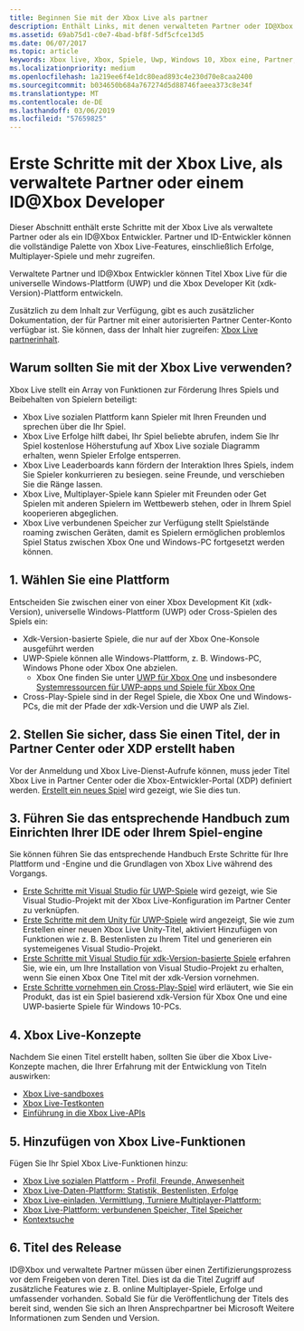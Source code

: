 ```yaml
---
title: Beginnen Sie mit der Xbox Live als partner
description: Enthält Links, mit denen verwalteten Partner oder ID@Xbox Member beginnen mit der Xbox Live-Entwicklung.
ms.assetid: 69ab75d1-c0e7-4bad-bf8f-5df5cfce13d5
ms.date: 06/07/2017
ms.topic: article
keywords: Xbox live, Xbox, Spiele, Uwp, Windows 10, Xbox eine, Partner, ID@Xbox
ms.localizationpriority: medium
ms.openlocfilehash: 1a219ee6f4e1dc80ead893c4e230d70e8caa2400
ms.sourcegitcommit: b034650b684a767274d5d88746faeea373c8e34f
ms.translationtype: MT
ms.contentlocale: de-DE
ms.lasthandoff: 03/06/2019
ms.locfileid: "57659825"
---
```

# <a name="get-started-with-xbox-live-as-a-managed-partner-or-an-idxbox-developer"></a>Erste Schritte mit der Xbox Live, als verwaltete Partner oder einem ID@Xbox Developer

Dieser Abschnitt enthält erste Schritte mit der Xbox Live als verwaltete Partner oder als ein ID@Xbox Entwickler. Partner und ID-Entwickler können die vollständige Palette von Xbox Live-Features, einschließlich Erfolge, Multiplayer-Spiele und mehr zugreifen.

Verwaltete Partner und ID@Xbox Entwickler können Titel Xbox Live für die universelle Windows-Plattform (UWP) und die Xbox Developer Kit (xdk-Version)-Plattform entwickeln.

Zusätzlich zu dem Inhalt zur Verfügung, gibt es auch zusätzlicher Dokumentation, der für Partner mit einer autorisierten Partner Center-Konto verfügbar ist. Sie können, dass der Inhalt hier zugreifen: [Xbox Live partnerinhalt](https://developer.microsoft.com/en-us/games/xbox/docs/xboxlive/xbox-live-partners/partner-content).

## <a name="why-should-you-use-xbox-live"></a>Warum sollten Sie mit der Xbox Live verwenden?

Xbox Live stellt ein Array von Funktionen zur Förderung Ihres Spiels und Beibehalten von Spielern beteiligt:

- Xbox Live sozialen Plattform kann Spieler mit Ihren Freunden und sprechen über die Ihr Spiel.
- Xbox Live Erfolge hilft dabei, Ihr Spiel beliebte abrufen, indem Sie Ihr Spiel kostenlose Höherstufung auf Xbox Live soziale Diagramm erhalten, wenn Spieler Erfolge entsperren.
- Xbox Live Leaderboards kann fördern der Interaktion Ihres Spiels, indem Sie Spieler konkurrieren zu besiegen. seine Freunde, und verschieben Sie die Ränge lassen.
- Xbox Live, Multiplayer-Spiele kann Spieler mit Freunden oder Get Spielen mit anderen Spielern im Wettbewerb stehen, oder in Ihrem Spiel kooperieren abgeglichen.
- Xbox Live verbundenen Speicher zur Verfügung stellt Spielstände roaming zwischen Geräten, damit es Spielern ermöglichen problemlos Spiel Status zwischen Xbox One und Windows-PC fortgesetzt werden können.

## <a name="1-choose-a-platform"></a>1. Wählen Sie eine Plattform
Entscheiden Sie zwischen einer von einer Xbox Development Kit (xdk-Version), universelle Windows-Plattform (UWP) oder Cross-Spielen des Spiels ein:

- Xdk-Version-basierte Spiele, die nur auf der Xbox One-Konsole ausgeführt werden
- UWP-Spiele können alle Windows-Plattform, z. B. Windows-PC, Windows Phone oder Xbox One abzielen.
  - Xbox One finden Sie unter [UWP für Xbox One](https://msdn.microsoft.com/en-us/windows/uwp/xbox-apps/index) und insbesondere [Systemressourcen für UWP-apps und Spiele für Xbox One](https://msdn.microsoft.com/en-us/windows/uwp/xbox-apps/system-resource-allocation)
- Cross-Play-Spiele sind in der Regel Spiele, die Xbox One und Windows-PCs, die mit der Pfade der xdk-Version und die UWP als Ziel.

## <a name="2-ensure-that-you-have-a-title-created-in-partner-center-or-xdp"></a>2. Stellen Sie sicher, dass Sie einen Titel, der in Partner Center oder XDP erstellt haben
Vor der Anmeldung und Xbox Live-Dienst-Aufrufe können, muss jeder Titel Xbox Live in Partner Center oder die Xbox-Entwickler-Portal (XDP) definiert werden.  [Erstellt ein neues Spiel](create-a-new-title.md) wird gezeigt, wie Sie dies tun.

## <a name="3-follow-the-appropriate-guide-to-setup-your-ide-or-game-engine"></a>3. Führen Sie das entsprechende Handbuch zum Einrichten Ihrer IDE oder Ihrem Spiel-engine
Sie können führen Sie das entsprechende Handbuch Erste Schritte für Ihre Plattform und -Engine und die Grundlagen von Xbox Live während des Vorgangs.

* [Erste Schritte mit Visual Studio für UWP-Spiele](get-started-with-visual-studio-and-uwp.md) wird gezeigt, wie Sie Visual Studio-Projekt mit der Xbox Live-Konfiguration im Partner Center zu verknüpfen.
* [Erste Schritte mit dem Unity für UWP-Spiele](partner-add-xbox-live-to-unity-uwp.md) wird angezeigt, Sie wie zum Erstellen einer neuen Xbox Live Unity-Titel, aktiviert Hinzufügen von Funktionen wie z. B. Bestenlisten zu Ihrem Titel und generieren ein systemeigenes Visual Studio-Projekt.
* [Erste Schritte mit Visual Studio für xdk-Version-basierte Spiele](xdk-developers.md) erfahren Sie, wie ein, um Ihre Installation von Visual Studio-Projekt zu erhalten, wenn Sie einen Xbox One Titel mit der xdk-Version vornehmen.
* [Erste Schritte vornehmen ein Cross-Play-Spiel](get-started-with-cross-play-games.md) wird erläutert, wie Sie ein Produkt, das ist ein Spiel basierend xdk-Version für Xbox One und eine UWP-basierte Spiele für Windows 10-PCs.

## <a name="4-xbox-live-concepts"></a>4. Xbox Live-Konzepte
Nachdem Sie einen Titel erstellt haben, sollten Sie über die Xbox Live-Konzepte machen, die Ihrer Erfahrung mit der Entwicklung von Titeln auswirken:

- [Xbox Live-sandboxes](../xbox-live-sandboxes.md)
- [Xbox Live-Testkonten](../xbox-live-test-accounts.md)
- [Einführung in die Xbox Live-APIs](../introduction-to-xbox-live-apis.md)

## <a name="5-add-xbox-live-features"></a>5. Hinzufügen von Xbox Live-Funktionen

Fügen Sie Ihr Spiel Xbox Live-Funktionen hinzu:

- [Xbox Live sozialen Plattform - Profil, Freunde, Anwesenheit](../social-platform/social-platform.md)
- [Xbox Live-Daten-Plattform: Statistik, Bestenlisten, Erfolge](../data-platform/data-platform.md)
- [Xbox Live-einladen, Vermittlung, Turniere Multiplayer-Plattform:](../multiplayer/multiplayer-intro.md)
- [Xbox Live-Plattform: verbundenen Speicher, Titel Speicher](../storage-platform/storage-platform.md)
- [Kontextsuche](../contextual-search/introduction-to-contextual-search.md)

## <a name="6-release-your-title"></a>6. Titel des Release

ID@Xbox und verwaltete Partner müssen über einen Zertifizierungsprozess vor dem Freigeben von deren Titel.  Dies ist da die Titel Zugriff auf zusätzliche Features wie z. B. online Multiplayer-Spiele, Erfolge und umfassender vorhanden.  Sobald Sie für die Veröffentlichung der Titels des bereit sind, wenden Sie sich an Ihren Ansprechpartner bei Microsoft Weitere Informationen zum Senden und Version.
